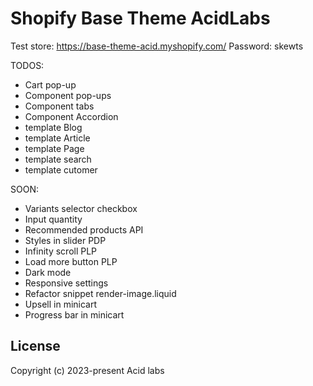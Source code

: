 # Shopify Base Theme AcidLabs

Test store: https://base-theme-acid.myshopify.com/
Password: skewts

TODOS:
- Cart pop-up
- Component pop-ups
- Component tabs
- Component Accordion
- template Blog
- template Article
- template Page
- template search
- template cutomer

SOON:
- Variants selector checkbox
- Input quantity
- Recommended products API
- Styles in slider PDP
- Infinity scroll PLP
- Load more button PLP
- Dark mode
- Responsive settings
- Refactor snippet render-image.liquid
- Upsell in minicart
- Progress bar in minicart

## License

Copyright (c) 2023-present Acid labs
